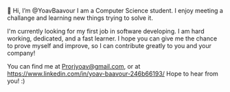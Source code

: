 👋 Hi, I’m @YoavBaavour
I am a Computer Science student.
I enjoy meeting a challange and learning new things trying to solve it.

I'm currently looking for my first job in software developing.
I am hard working, dedicated, and a fast learner.
I hope you can give me the chance to prove myself and improve, so I can contribute greatly to you and your company!

You can find me at Prorjyoav@gmail.com, or at https://www.linkedin.com/in/yoav-baavour-246b66193/
Hope to hear from you! :)

<!---
YoavBaavour/YoavBaavour is a ✨ special ✨ repository because its `README.md` (this file) appears on your GitHub profile.
You can click the Preview link to take a look at your changes.
--->
